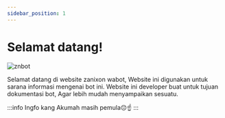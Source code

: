 ```yaml
---
sidebar_position: 1
---
```


# Selamat datang!

![znbot](https://telegra.ph/file/a701bacf3d97a5b675385.png)

Selamat datang di website zanixon wabot, Website ini digunakan untuk sarana informasi mengenai bot ini.
Website ini developer buat untuk tujuan dokumentasi bot, Agar lebih mudah menyampaikan sesuatu.

:::info Ingfo kang
Akumah masih pemula😔☝️
:::